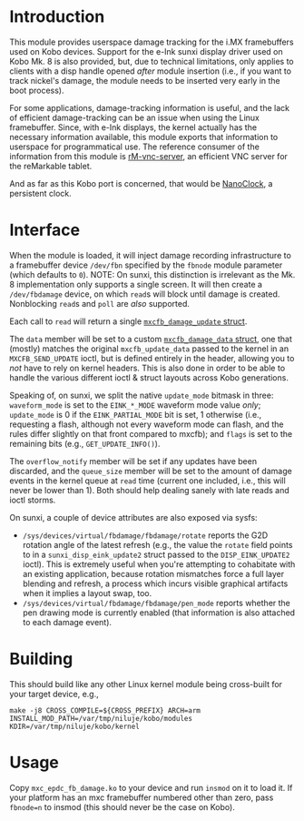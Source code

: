 # Introduction

This module provides userspace damage tracking for the i.MX framebuffers used on Kobo devices.
Support for the e-Ink sunxi display driver used on Kobo Mk. 8 is also provided, but, due to technical limitations,
only applies to clients with a disp handle opened *after* module insertion (i.e., if you want to track nickel's damage,
the module needs to be inserted very early in the boot process).

For some applications, damage-tracking information is useful, and the lack of efficient damage-tracking can be an issue when using the Linux framebuffer.
Since, with e-Ink displays, the kernel actually has the necessary information available, this module exports that information to userspace for programmatical use.
The reference consumer of the information from this module is [rM-vnc-server](https://github.com/peter-sa/rM-vnc-server), an efficient VNC server for the reMarkable tablet.

And as far as this Kobo port is concerned, that would be [NanoClock](https://github.com/NiLuJe/NanoClock), a persistent clock.

# Interface

When the module is loaded, it will inject damage recording infrastructure to a framebuffer device `/dev/fbn` specified by the `fbnode` module parameter (which defaults to `0`).
NOTE: On sunxi, this distinction is irrelevant as the Mk. 8 implementation only supports a single screen.
It will then create a `/dev/fbdamage` device, on which `read`s will block until damage is created.
Nonblocking `read`s and `poll` are *also* supported.

Each call to `read` will return a single [`mxcfb_damage_update` struct](./mxc_epdc_fb_damage.h).

The `data` member will be set to a custom [`mxcfb_damage_data` struct](./mxc_epdc_fb_damage.h), one that (mostly) matches the original `mxcfb_update_data` passed to the kernel in an `MXCFB_SEND_UPDATE` ioctl, but is defined entirely in the header, allowing you to *not* have to rely on kernel headers.
This is also done in order to be able to handle the various different ioctl & struct layouts across Kobo generations.

Speaking of, on sunxi, we split the native `update_mode` bitmask in three: `waveform_mode` is set to the `EINK_*_MODE` waveform mode value *only*; `update_mode` is 0 if the `EINK_PARTIAL_MODE` bit is set, 1 otherwise (i.e., requesting a flash, although not every waveform mode can flash, and the rules differ slightly on that front compared to mxcfb); and `flags` is set to the remaining bits (e.g., `GET_UPDATE_INFO()`).

The `overflow_notify` member will be set if any updates have been discarded, and the `queue_size` member will be set to the amount of damage events in the kernel queue at `read` time (current one included, i.e., this will never be lower than 1).
Both should help dealing sanely with late reads and ioctl storms.

On sunxi, a couple of device attributes are also exposed via sysfs:
* `/sys/devices/virtual/fbdamage/fbdamage/rotate` reports the G2D rotation angle of the latest refresh (e.g., the value the `rotate` field points to in a `sunxi_disp_eink_update2` struct passed to the `DISP_EINK_UPDATE2` ioctl). This is extremely useful when you're attempting to cohabitate with an existing application, because rotation mismatches force a full layer blending and refresh, a process which incurs visible graphical artifacts when it implies a layout swap, too.
* `/sys/devices/virtual/fbdamage/fbdamage/pen_mode` reports whether the pen drawing mode is currently enabled (that information is also attached to each damage event).

# Building

This should build like any other Linux kernel module being cross-built for your target device, e.g.,
```
make -j8 CROSS_COMPILE=${CROSS_PREFIX} ARCH=arm INSTALL_MOD_PATH=/var/tmp/niluje/kobo/modules KDIR=/var/tmp/niluje/kobo/kernel
```

# Usage

Copy `mxc_epdc_fb_damage.ko` to your device and run `insmod` on it to load it.
If your platform has an mxc framebuffer numbered other than zero, pass `fbnode=n` to insmod (this should never be the case on Kobo).

